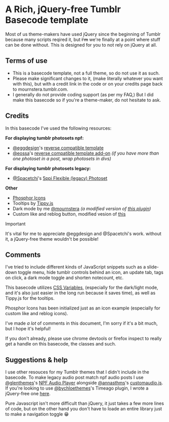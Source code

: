# A Rich, jQuery-free Tumblr Basecode template
Most of us theme-makers have used jQuery since the beginning of Tumblr because many scripts reqired it, but ~~I'm~~ we're finally at a point where stuff can be done without. This is designed for you to not rely on jQuery at all.

## Terms of use
+   This is a basecode template, not a full theme, so do not use it as such.
+   Please make significant changes to it, (make literally whatever you want with this), but with a credit link in the code or on your credits page back to mournstera.tumblr.com.
+   I generally do not provide coding support (as per my FAQ,) But I did make this basecode so if you're a theme-maker, do not hesitate to ask.

## Credits
In this basecode I've used the following resources:

**For displaying tumblr photosets npf:**
+ [@eggdesign](https://egg.design)'s [reverse compatible template](https://github.com/cornetespoir/npf-theme-base/blob/main/reverse-compatible-template.html)
+ [@eossa](https://eossa.studio)'s [reverse compatible template add-on](https://codepen.io/juliasteiwer/pen/yLGvKjV) *(if you have more than one photoset in a post, wrap photosets in divs)*

**For displaying tumblr photosets legacy:**
+ [@Spacetchi](https://spacetchi.tumblr.com)'s [5ppi Flexible (legacy) Photoset](https://github.com/Spacetchi/tumblr-flexible-photoset/tree/master)

**Other**
+ [Phosphor Icons](https://phosphoricons.com)
+ Tooltips by [Tippy.js](https://atomiks.github.io/tippyjs)
+ Dark mode by me [@mournstera](https://mournstera.tumblr.com) *(a modified version of [this plugin](https://mournstera.tumblr.com/plugins/darkmode))*
+ Custom like and reblog button, modified vesion of [this](https://stackoverflow.com/questions/21708662/customise-tumblrs-new-like-button-iframe-likebutton/21715659#21715659)


> [!IMPORTANT]
> It's vital for me to appreciate @eggdesign and @Spacetchi's work. without it, a jQuery-free theme wouldn't be possible!

## Comments

I've tried to include different kinds of JavaScript snippets such as a slide-down toggle menu, hide tumblr controls behind an icon, an update tab, tags on click, a dark mode toggle and shorten notecount, etc.

This basecode utilizes [CSS Variables](https://www.w3schools.com/css/css3_variables.asp), (especially for the dark/light mode, and it's also just easier in the long run because it saves time), as well as Tippy.js for the tooltips.

Phosphor Icons has been initialized just as an icon example (especially for custom like and reblog icons).

I've made *a lot* of comments in this document, I'm sorry if it's a bit much, but I hope it's helpful!
      
If you don't already, please use chrome devtools or firefox inspect to really get a handle on this basecode, the classes and such.

## Suggestions & help
I use other resouces for my Tumblr themes that I didn't include in the basecode. To make legacy audio post match npf audio posts I use [@glenthemes](https://glenthemes.tumblr.com)'s [NPF Audio Player](https://glenthemes.tumblr.com/post/722160746171072512/npf-audio-player) alongside [@annasthms](https://annasthms.tumblr.com/)'s [customaudio.js](https://annasthms.tumblr.com/more/js/customaudio/new). If you're looking to use [@bychloethemes](https://bychloethemes.tumblr.com/plugins/timeago)'s Timeago plugin, I wrote a jQuery-free one [here](https://github.com/flipsewtf/TimeAgo).

Pure Javascript isn't more difficult than jQuery, it just takes a few more lines of code, but on the other hand you don't have to loade an entire library just to make a navigation toggle 😁 
